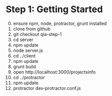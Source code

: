 Step 1: Getting Started
=======================

0. ensure npm, node, protractor, grunt installed
1. clone from github
2. git checkout qia-step-1
3. cd server
4. npm update
5. node server.js
6. cd ../client
7. npm update
8. grunt build
9. open http://localhost:3000/projectsinfo
10. cd ../protractor
11. npm update
12. protractor dev-protractor.conf.js